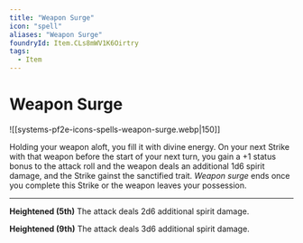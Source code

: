 ```yaml
---
title: "Weapon Surge"
icon: "spell"
aliases: "Weapon Surge"
foundryId: Item.CLs8mWV1K6Oirtry
tags:
  - Item
---
```


# Weapon Surge
![[systems-pf2e-icons-spells-weapon-surge.webp|150]]

Holding your weapon aloft, you fill it with divine energy. On your next Strike with that weapon before the start of your next turn, you gain a +1 status bonus to the attack roll and the weapon deals an additional 1d6 spirit damage, and the Strike gainst the sanctified trait. _Weapon_ _surge_ ends once you complete this Strike or the weapon leaves your possession.

* * *

**Heightened (5th)** The attack deals 2d6 additional spirit damage.

**Heightened (9th)** The attack deals 3d6 additional spirit damage.


